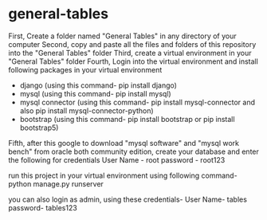 # general-tables

First, Create a folder named "General Tables" in any directory of your computer
Second, copy and paste all the files and folders of this repository into the "General Tables" folder
Third, create a virtual environment in your "General Tables" folder
Fourth, Login into the virtual environment and install following packages in your virtual environment
- django (using this command- pip install django)
- mysql (using this command- pip install mysql)
- mysql connector (using this command- pip install mysql-connector and also pip install mysql-connector-python)
- bootstrap (using this command- pip install bootstrap or pip install bootstrap5)

Fifth, after this google to download "mysql software" and "mysql work bench" from oracle both community edition, create your database and enter the following for credentials
User Name - root
password - root123

run this project in your virtual environment using following command-
python manage.py runserver

you can also login as admin, using these credentials-
User Name- tables
password- tables123
